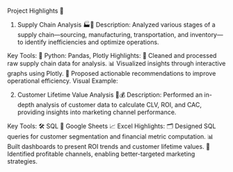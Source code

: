 Project Highlights 🚀
1. Supply Chain Analysis 🏭🚚
Description:
Analyzed various stages of a supply chain—sourcing, manufacturing, transportation, and inventory—to identify inefficiencies and optimize operations.

Key Tools:
🐍 Python: Pandas, Plotly
Highlights:
🧹 Cleaned and processed raw supply chain data for analysis.
📊 Visualized insights through interactive graphs using Plotly.
🚀 Proposed actionable recommendations to improve operational efficiency.
Visual Example:

2. Customer Lifetime Value Analysis 👥💰
Description:
Performed an in-depth analysis of customer data to calculate CLV, ROI, and CAC, providing insights into marketing channel performance.

Key Tools:
🛠️ SQL
📄 Google Sheets
📈 Excel
Highlights:
🗂️ Designed SQL queries for customer segmentation and financial metric computation.
📊 Built dashboards to present ROI trends and customer lifetime values.
🎯 Identified profitable channels, enabling better-targeted marketing strategies.








